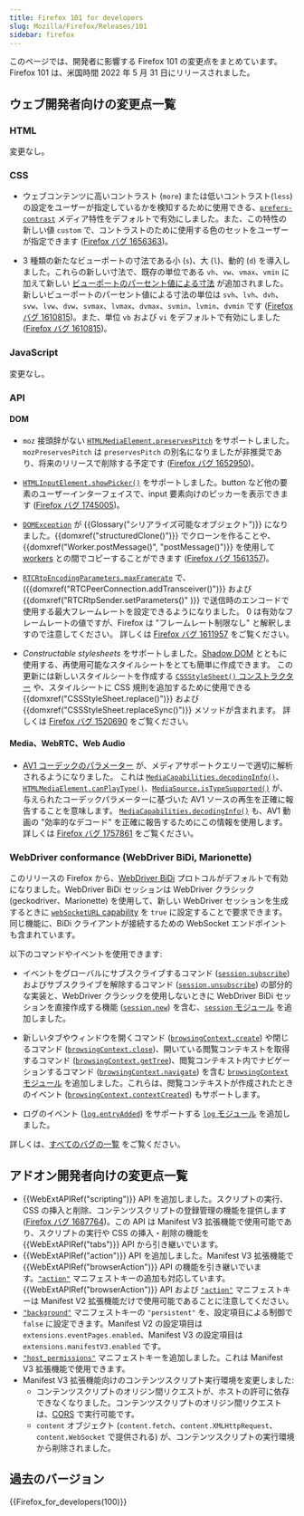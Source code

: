 ```yaml
---
title: Firefox 101 for developers
slug: Mozilla/Firefox/Releases/101
sidebar: firefox
---
```


このページでは、開発者に影響する Firefox 101 の変更点をまとめています。Firefox 101 は、米国時間 2022 年 5 月 31 日にリリースされました。

## ウェブ開発者向けの変更点一覧

### HTML

変更なし。

### CSS

- ウェブコンテンツに高いコントラスト (`more`) または低いコントラスト(`less`) の設定をユーザーが指定しているかを検知するために使用できる、[`prefers-contrast`](/ja/docs/Web/CSS/@media/prefers-contrast) メディア特性をデフォルトで有効にしました。また、この特性の新しい値 `custom` で、コントラストのために使用する色のセットをユーザーが指定できます ([Firefox バグ 1656363](https://bugzil.la/1656363))。

- 3 種類の新たなビューポートの寸法である小 (`s`)、大 (`l`)、動的 (`d`) を導入しました。これらの新しい寸法で、既存の単位である `vh`、`vw`、`vmax`、`vmin` に加えて新しい [ビューポートのパーセント値による寸法](/ja/docs/Web/CSS/length) が追加されました。新しいビューポートのパーセント値による寸法の単位は `svh`、`lvh`、`dvh`、`svw`、`lvw`、`dvw`、`svmax`、`lvmax`、`dvmax`、`svmin`、`lvmin`、`dvmin` です ([Firefox バグ 1610815](https://bugzil.la/1610815))。また、単位 `vb` および `vi` をデフォルトで有効にしました ([Firefox バグ 1610815](https://bugzil.la/1610815))。

### JavaScript

変更なし。

### API

#### DOM

- `moz` 接頭辞がない [`HTMLMediaElement.preservesPitch`](/ja/docs/Web/API/HTMLMediaElement/preservesPitch) をサポートしました。
  `mozPreservesPitch` は `preservesPitch` の別名になりましたが非推奨であり、将来のリリースで削除する予定です ([Firefox バグ 1652950](https://bugzil.la/1652950))。

- [`HTMLInputElement.showPicker()`](/ja/docs/Web/API/HTMLInputElement/showPicker) をサポートしました。button など他の要素のユーザーインターフェイスで、input 要素向けのピッカーを表示できます ([Firefox バグ 1745005](https://bugzil.la/1745005))。

- [`DOMException`](/ja/docs/Web/API/DOMException) が {{Glossary("シリアライズ可能なオブジェクト")}} になりました。{{domxref("structuredClone()")}} でクローンを作ることや、{{domxref("Worker.postMessage()", "postMessage()")}} を使用して [workers](/ja/docs/Web/API/Worker) との間でコピーすることができます ([Firefox バグ 1561357](https://bugzil.la/1561357))。

- [`RTCRtpEncodingParameters.maxFramerate`](/ja/docs/Web/API/RTCRtpSender/setParameters) で、({{domxref("RTCPeerConnection.addTransceiver()")}} および {{domxref("RTCRtpSender.setParameters()" )}} で送信時のエンコードで使用する最大フレームレートを設定できるようになりました。
  0 は有効なフレームレートの値ですが、Firefox は "フレームレート制限なし" と解釈しますので注意してください。
  詳しくは [Firefox バグ 1611957](https://bugzil.la/1611957) をご覧ください。

- _Constructable stylesheets_ をサポートしました。[Shadow DOM](/ja/docs/Web/API/Web_components/Using_shadow_DOM) とともに使用する、再使用可能なスタイルシートをとても簡単に作成できます。
  この更新には新しいスタイルシートを作成する [`CSSStyleSheet()` コンストラクター](/ja/docs/Web/API/CSSStyleSheet/CSSStyleSheet) や、スタイルシートに CSS 規則を追加するために使用できる {{domxref("CSSStyleSheet.replace()")}} および {{domxref("CSSStyleSheet.replaceSync()")}} メソッドが含まれます。
  詳しくは [Firefox バグ 1520690](https://bugzil.la/1520690) をご覧ください。

#### Media、WebRTC、Web Audio

- [AV1 コーデックのパラメーター](/ja/docs/Web/Media/Formats/codecs_parameter#av1) が、メディアサポートクエリーで適切に解析されるようになりました。
  これは [`MediaCapabilities.decodingInfo()`](/ja/docs/Web/API/MediaCapabilities/decodingInfo)、[`HTMLMediaElement.canPlayType()`](/ja/docs/Web/API/HTMLMediaElement/canPlayType)、[`MediaSource.isTypeSupported()`](/ja/docs/Web/API/MediaSource/isTypeSupported_static) が、与えられたコーデックパラメーターに基づいた AV1 ソースの再生を正確に報告することを意味します。
  [`MediaCapabilities.decodingInfo()`](/ja/docs/Web/API/MediaCapabilities/decodingInfo) も、AV1 動画の "効率的なデコード" を正確に報告するためにこの情報を使用します。
  詳しくは [Firefox バグ 1757861](https://bugzil.la/1757861) をご覧ください。

### WebDriver conformance (WebDriver BiDi, Marionette)

このリリースの Firefox から、[WebDriver BiDi](https://wiki.mozilla.org/WebDriver/RemoteProtocol/WebDriver_BiDi) プロトコルがデフォルトで有効になりました。WebDriver BiDi セッションは WebDriver クラシック (geckodriver、Marionette) を使用して、新しい WebDriver セッションを生成するときに [`webSocketURL` capability](/ja/docs/Web/WebDriver/Capabilities/webSocketUrl) を `true` に設定することで要求できます。同じ機能に、BiDi クライアントが接続するための WebSocket エンドポイントも含まれています。

以下のコマンドやイベントを使用できます:

- イベントをグローバルにサブスクライブするコマンド ([`session.subscribe`](https://w3c.github.io/webdriver-bidi/#command-session-subscribe)) およびサブスクライブを解除するコマンド ([`session.unsubscribe`](https://w3c.github.io/webdriver-bidi/#command-session-unsubscribe)) の部分的な実装と、WebDriver クラシックを使用しないときに WebDriver BiDi セッションを直接作成する機能 ([`session.new`](https://w3c.github.io/webdriver-bidi/#command-session-new)) を含む、[`session` モジュール](https://w3c.github.io/webdriver-bidi/#module-session) を追加しました。

- 新しいタブやウィンドウを開くコマンド ([`browsingContext.create`](https://w3c.github.io/webdriver-bidi/#command-browsingContext-create)) や閉じるコマンド ([`browsingContext.close`](https://w3c.github.io/webdriver-bidi/#command-browsingContext-close))、開いている閲覧コンテキストを取得するコマンド ([`browsingContext.getTree`](https://w3c.github.io/webdriver-bidi/#command-browsingContext-getTree))、閲覧コンテキスト内でナビゲーションするコマンド ([`browsingContext.navigate`](https://w3c.github.io/webdriver-bidi/#command-browsingContext-navigate)) を含む [`browsingContext` モジュール](https://w3c.github.io/webdriver-bidi/#module-browsingContext) を追加しました。これらは、閲覧コンテキストが作成されたときのイベント ([`browsingContext.contextCreated`](https://w3c.github.io/webdriver-bidi/#event-browsingContext-contextCreated)) もサポートします。

- ログのイベント ([`log.entryAdded`](https://w3c.github.io/webdriver-bidi/#event-log-entryAdded)) をサポートする [`log` モジュール](https://w3c.github.io/webdriver-bidi/#module-log) を追加しました。

詳しくは、[すべてのバグの一覧](https://bugzilla.mozilla.org/buglist.cgi?component=Agent&component=Marionette&component=WebDriver%20BiDi&v1=fixed&query_format=advanced&f1=cf_status_firefox101&o1=equals&product=Remote%20Protocol&product=Testing&j_top=OR&list_id=16095473&resolution=FIXED) をご覧ください。

## アドオン開発者向けの変更点一覧

- {{WebExtAPIRef("scripting")}} API を追加しました。スクリプトの実行、CSS の挿入と削除、コンテンツスクリプトの登録管理の機能を提供します ([Firefox バグ 1687764](https://bugzil.la/1687764))。この API は Manifest V3 拡張機能で使用可能であり、スクリプトの実行や CSS の挿入・削除の機能を {{WebExtAPIRef("tabs")}} API から引き継いでいます。
- {{WebExtAPIRef("action")}} API を追加しました。Manifest V3 拡張機能で {{WebExtAPIRef("browserAction")}} API の機能を引き継いでいます。[`"action"`](/ja/docs/Mozilla/Add-ons/WebExtensions/manifest.json/action) マニフェストキーの追加も対応しています。{{WebExtAPIRef("browserAction")}} API および [`"action"`](/ja/docs/Mozilla/Add-ons/WebExtensions/manifest.json/browser_action) マニフェストキーは Manifest V2 拡張機能だけで使用可能であることに注意してください。
- [`"background"`](/ja/docs/Mozilla/Add-ons/WebExtensions/manifest.json/background) マニフェストキーの `"persistent"` を、設定項目による制御で `false` に設定できます。Manifest V2 の設定項目は <code>extensions.eventPages.enabled</code>、Manifest V3 の設定項目は <code>extensions.manifestV3.enabled</code> です。
- [`"host_permissions"`](/ja/docs/Mozilla/Add-ons/WebExtensions/manifest.json/host_permissions) マニフェストキーを追加しました。これは Manifest V3 拡張機能で使用できます。
- Manifest V3 拡張機能向けのコンテンツスクリプト実行環境を変更しました:
  - コンテンツスクリプトのオリジン間リクエストが、ホストの許可に依存できなくなりました。コンテンツスクリプトのオリジン間リクエストは、[CORS](/ja/docs/Web/HTTP/Guides/CORS) で実行可能です。
  - `content` オブジェクト (`content.fetch`、`content.XMLHttpRequest`、`content.WebSocket` で提供される) が、コンテンツスクリプトの実行環境から削除されました。

## 過去のバージョン

{{Firefox_for_developers(100)}}
